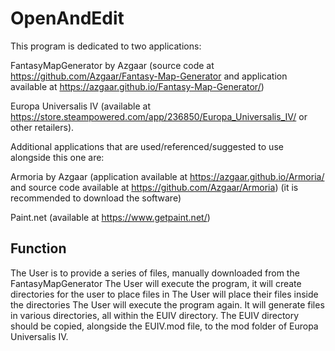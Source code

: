# OpenAndEdit
This program is dedicated to two applications:

FantasyMapGenerator by Azgaar (source code at https://github.com/Azgaar/Fantasy-Map-Generator and application available at https://azgaar.github.io/Fantasy-Map-Generator/) 

Europa Universalis IV (available at https://store.steampowered.com/app/236850/Europa_Universalis_IV/ or other retailers). 

Additional applications that are used/referenced/suggested to use alongside this one are: 

Armoria by Azgaar (application available at https://azgaar.github.io/Armoria/ and source code available at https://github.com/Azgaar/Armoria) (it is recommended to download the software) 

Paint.net (available at https://www.getpaint.net/)


## Function
The User is to provide a series of files, manually downloaded from the FantasyMapGenerator
The User will execute the program, it will create directories for the user to place files in
The User will place their files inside the directories
The User will execute the program again. It will generate files in various directories, all within the EUIV directory. The EUIV directory should be copied, alongside the EUIV.mod file, to the mod folder of Europa Universalis IV. 
